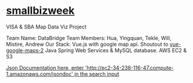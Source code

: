 # [smallbizweek](http://smallbizweek.hackathon.com/)
VISA &amp; SBA Map Data Viz Project

Team Name: DataBridge  Team Members: Hua, Yingquan, Tekle, Will, Mistire, Andrew  Our Stack:  Vue.js with google map api.  Shoutout to [vue-google-maps-2](https://github.com/xkjyeah/vue-google-maps)  Java Spring Web Services & MySQL database.  AWS EC2 & S3 

[Json Documentation here, enter 'http://ec2-34-238-116-47.compute-1.amazonaws.com/jsondoc' in the search input](http://ec2-34-238-116-47.compute-1.amazonaws.com/jsondoc-ui.html#)
